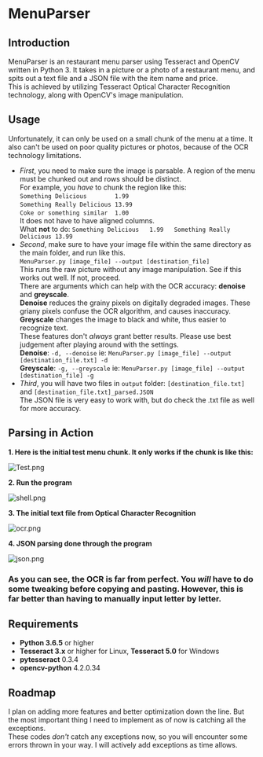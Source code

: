 # MenuParser
## Introduction
MenuParser is an restaurant menu parser using Tesseract and OpenCV written in Python 3. It takes in a picture or a photo of a restaurant menu, and spits out a text file and a JSON file with the item name and price.  
This is achieved by utilizing Tesseract Optical Character Recognition technology, along with OpenCV's image manipulation.

## Usage
Unfortunately, it can only be used on a small chunk of the menu at a time. It also can't be used on poor quality pictures or photos, because of the OCR technology limitations. 
* _First_, you need to make sure the image is parsable. A region of the menu must be chunked out and rows should be distinct.  
For example, you *have* to chunk the region like this:  
`Something Delicious        1.99`  
`Something Really Delicious 13.99`  
`Coke or something similar  1.00`  
It does not have to have aligned columns.  
What **not** to do:
`Something Delicious   1.99   Something Really Delicious 13.99`
* _Second_, make sure to have your image file within the same directory as the main folder, and run like this.  
 `MenuParser.py [image_file] --output [destination_file]`  
 This runs the raw picture without any image manipulation. See if this works out well. If not, proceed.  
 There are arguments which can help with the OCR accuracy: **denoise** and **greyscale**.  
 **Denoise** reduces the grainy pixels on digitally degraded images. These griany pixels confuse the OCR algorithm, and causes inaccuracy.  
 **Greyscale** changes the image to black and white, thus easier to recognize text.  
 These features don't *always* grant better results. Please use best judgement after playing around with the settings.  
 **Denoise**: `-d, --denoise` ie: `MenuParser.py [image_file] --output [destination_file.txt] -d`  
 **Greyscale**: `-g, --greyscale` ie: `MenuParser.py [image_file] --output [destination_file] -g` 
 * _Third_, you will have two files in `output` folder: `[destination_file.txt]` and `[destination_file.txt]_parsed.JSON`  
 The JSON file is very easy to work with, but do check the .txt file as well for more accuracy.  
 
## Parsing in Action

**1. Here is the initial test menu chunk. It only works if the chunk is like this:**  

  ![Test.png](https://i.imgur.com/5ghcDmD.png)  
  
**2. Run the program**  

  ![shell.png](https://i.imgur.com/9zCFNz5.png)  
  
**3. The initial text file from Optical Character Recognition**  

  ![ocr.png](https://i.imgur.com/s0jW2kV.png)  
  
**4. JSON parsing done through the program**  

![json.png](https://i.imgur.com/1TZeqke.png)  

### As you can see, the OCR is far from perfect. You *will* have to do some tweaking before copying and pasting. However, this is far better than having to manually input letter by letter.

## Requirements

- **Python 3.6.5** or higher
- **Tesseract 3.x** or higher for Linux, **Tesseract 5.0** for Windows
- **pytesseract** 0.3.4
- **opencv-python** 4.2.0.34 
## Roadmap

I plan on adding more features and better optimization down the line. But the most important thing I need to implement as of now is catching all the exceptions.  
These codes *don't* catch any exceptions now, so you will encounter some errors thrown in your way. I will actively add exceptions as time allows.
